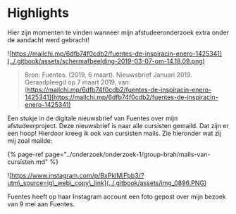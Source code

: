 # Highlights

Hier zijn momenten te vinden wanneer mijn afstudeeronderzoek extra onder de aandacht werd gebracht!

![https://mailchi.mp/6dfb74f0cdb2/fuentes-de-inspiracin-enero-1425341](../.gitbook/assets/schermafbeelding-2019-03-07-om-14.18.09.png)

> Bron: Fuentes. \(2019, 6 maart\). Nieuwsbrief Januari 2019. Geraadpleegd op 7 maart 2019, van: [https://mailchi.mp/6dfb74f0cdb2/fuentes-de-inspiracin-enero-1425341](https://mailchi.mp/6dfb74f0cdb2/fuentes-de-inspiracin-enero-1425341)

Een stukje in de digitale nieuwsbrief van Fuentes over mijn afstudeerproject. Deze nieuwsbrief is naar alle cursisten gemaild. Dat zijn er een hoop! Hierdoor kreeg ik ook van cursisten mails. Zie hieronder wat zij mij zoal mailde:

{% page-ref page="../onderzoek/onderzoek-1/group-brah/mails-van-cursisten.md" %}

![https://www.instagram.com/p/BxPklMiFbb3/?utm\_source=ig\_web\_copy\_link](../.gitbook/assets/img_0896.PNG)

Fuentes heeft op haar Instagram account een foto gepost over mijn bezoek van 9 mei aan Fuentes.

